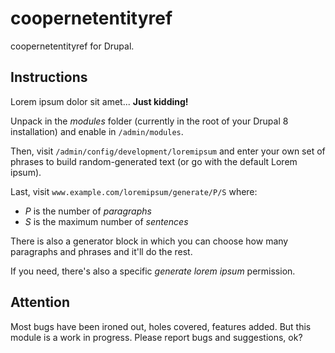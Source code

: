 coopernetentityref
===========

coopernetentityref for Drupal.

Instructions
------------

Lorem ipsum dolor sit amet... **Just kidding!**

Unpack in the *modules* folder (currently in the root of your Drupal 8
installation) and enable in `/admin/modules`.

Then, visit `/admin/config/development/loremipsum` and enter your own set of
phrases to build random-generated text (or go with the default Lorem ipsum).

Last, visit `www.example.com/loremipsum/generate/P/S` where:
- *P* is the number of *paragraphs*
- *S* is the maximum number of *sentences*

There is also a generator block in which you can choose how many paragraphs and
phrases and it'll do the rest.

If you need, there's also a specific *generate lorem ipsum* permission.

Attention
---------

Most bugs have been ironed out, holes covered, features added. But this module
is a work in progress. Please report bugs and suggestions, ok?